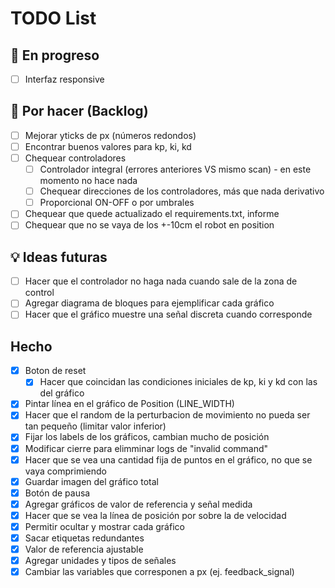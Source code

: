 # TODO List

## 🔧 En progreso

- [ ] Interfaz responsive

## 📌 Por hacer (Backlog)

- [ ] Mejorar yticks de px (números redondos)
- [ ] Encontrar buenos valores para kp, ki, kd
- [ ] Chequear controladores 
  - [ ] Controlador integral (errores anteriores VS mismo scan) - en este momento no hace nada
  - [ ] Chequear direcciones de los controladores, más que nada derivativo
  - [ ] Proporcional ON-OFF o por umbrales
- [ ] Chequear que quede actualizado el requirements.txt, informe
- [ ] Chequear que no se vaya de los +-10cm el robot en position

## 💡 Ideas futuras

- [ ] Hacer que el controlador no haga nada cuando sale de la zona de control
- [ ] Agregar diagrama de bloques para ejemplificar cada gráfico
- [ ] Hacer que el gráfico muestre una señal discreta cuando corresponde

## Hecho

- [X] Boton de reset
  - [X] Hacer que coincidan las condiciones iniciales de kp, ki y kd con las del gráfico
- [X] Pintar línea en el gráfico de Position (LINE_WIDTH)
- [X] Hacer que el random de la perturbacion de movimiento no pueda ser tan pequeño (limitar valor inferior)
- [X] Fijar los labels de los gráficos, cambian mucho de posición
- [X] Modificar cierre para elimminar logs de "invalid command"
- [X] Hacer que se vea una cantidad fija de puntos en el gráfico, no que se vaya comprimiendo
- [X] Guardar imagen del gráfico total
- [X] Botón de pausa
- [X] Agregar gráficos de valor de referencia y señal medida
- [X] Hacer que se vea la línea de posición por sobre la de velocidad
- [X] Permitir ocultar y mostrar cada gráfico
- [X] Sacar etiquetas redundantes
- [X] Valor de referencia ajustable
- [X] Agregar unidades y tipos de señales
- [X] Cambiar las variables que corresponen a px (ej. feedback_signal)
